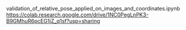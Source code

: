 validation_of_relative_pose_applied_on_images_and_coordinates.ipynb
https://colab.research.google.com/drive/1NC0PegLnPK3-B9GMhuR6pcEG1jZ_q1sf?usp=sharing






